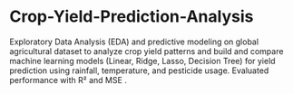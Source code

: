 # Crop-Yield-Prediction-Analysis
Exploratory Data Analysis (EDA) and predictive modeling on global agricultural dataset to analyze crop yield patterns and build  and compare machine learning models (Linear, Ridge, Lasso, Decision Tree) for yield prediction using rainfall, temperature, and pesticide usage. Evaluated performance with R² and MSE .
